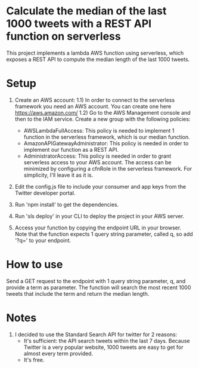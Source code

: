 # Calculate the median of the last 1000 tweets with a REST API function on serverless

This project implements a lambda AWS function using serverless, which exposes a REST API to compute the median length of the last 1000 tweets.

# Setup

1) Create an AWS account: 
  1.1) In order to connect to the serverless framework you need an AWS account. You can create one here https://aws.amazon.com/
  1.2) Go to the AWS Management console and then to the IAM service. Create a new group with the following policies:
      - AWSLambdaFullAccess: This policy is needed to implement 1 function in the serverless framework, which is our median function.
      - AmazonAPIGatewayAdministrator: This policy is needed in order to implement our function as a REST API.
      - AdministratorAccess: This policy is needed in order to grant serverless access to your AWS account. The access can be minimized by         configuring a cfnRole in the serverless framework. For simplicity, I'll leave it as it is.
      
2) Edit the config.js file to include your consumer and app keys from the Twitter developer portal.
3) Run 'npm install' to get the dependencies.
4) Run 'sls deploy' in your CLI to deploy the project in your AWS server.
5) Access your function by copying the endpoint URL in your browser. 
   Note that the function expects 1 query string parameter, called q, so add '?q=<term>' to your endpoint.
  
# How to use

Send a GET request to the endpoint with 1 query string parameter, q, and provide a term as parameter. The function will search the most recent 1000 tweets that include the term and return the median length.

# Notes

1) I decided to use the Standard Search API for twitter for 2 reasons:
    - It's sufficient: the API search tweets within the last 7 days. Because Twitter is a very popular website, 1000 tweets are easy to get       for almost every term provided.
    - It's free.




